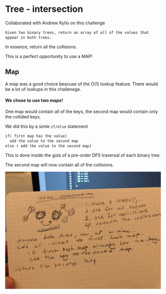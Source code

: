 # Tree - intersection

Collaborated with Andrew Kyllo on this challenge


    Given two binary trees, return an array of all of the values that appear in both trees. 

In essence, return all the collisions. 

This is a perfect opportunity to use a MAP!

## Map

A map was a good choice beacuse of the O(1) lookup feature. There would be a lot of lookups in this challenege. 

#### We chose to use two maps! 

One map would contain all of the keys, the second map would contain only the collided keys. 

We did this by a simle `if/else` statement

```
if( first map has the value) 
  add the value to the second map
else ( add the value to the second map)

```
This is done inside the guts of a pre-order DFS traversal of each binary tree. 

The second map will now contain all of the collisions. 


![](tree-intersection.jpeg)